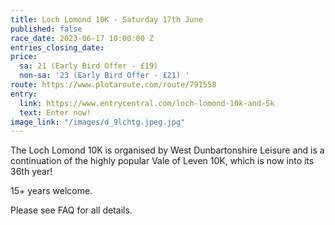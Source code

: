 ```yaml
---
title: Loch Lomond 10K - Saturday 17th June
published: false
race_date: 2023-06-17 10:00:00 Z
entries_closing_date: 
price:
  sa: 21 (Early Bird Offer - £19)
  non-sa: '23 (Early Bird Offer - £21) '
route: https://www.plotaroute.com/route/791558
entry:
  link: https://www.entrycentral.com/loch-lomond-10k-and-5k
  text: Enter now!
image_link: "/images/d_9lchtg.jpeg.jpg"
---
```


The Loch Lomond 10K is organised by West Dunbartonshire Leisure and is a continuation of the highly popular Vale of Leven 10K, which is now into its 36th year!

15+ years welcome.

Please see FAQ for all details.